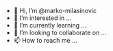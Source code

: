 - 👋 Hi, I’m @marko-milasinovic
- 👀 I’m interested in ...
- 🌱 I’m currently learning ...
- 💞️ I’m looking to collaborate on ...
- 📫 How to reach me ...

<!---
marko-milasinovic/marko-milasinovic is a ✨ special ✨ repository because its `README.md` (this file) appears on your GitHub profile.
You can click the Preview link to take a look at your changes.
--->
